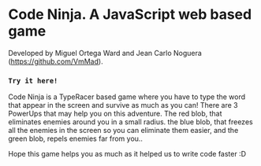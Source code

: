 # Code Ninja. A JavaScript web based game

Developed by Miguel Ortega Ward and Jean Carlo Noguera (https://github.com/VmMad).

### `Try it here!`

Code Ninja is a TypeRacer based game where you have to type the word that appear in the screen and survive as much as you can! There are 3 PowerUps that may help you on this adventure. The red blob, that eliminates enemies around you in a small radius. the blue blob, that freezes all the enemies in the screen so you can eliminate them easier, and the green blob, repels enemies far from you..

Hope this game helps you as much as it helped us to write code faster :D
